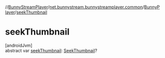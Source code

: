 //[BunnyStreamPlayer](../../../index.md)/[net.bunnystream.bunnystreamplayer.common](../index.md)/[BunnyPlayer](index.md)/[seekThumbnail](seek-thumbnail.md)

# seekThumbnail

[androidJvm]\
abstract var [seekThumbnail](seek-thumbnail.md): [SeekThumbnail](../../net.bunnystream.bunnystreamplayer.model/-seek-thumbnail/index.md)?
